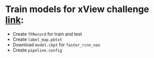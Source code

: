 # Train models for xView challenge [link](http://www.xviewdataset.org/):
* Create `TFRecord` for train and test
* Create `label_map.pbtxt`
* Download `model.ckpt` for `faster_rcnn_nas`
* Create `pipeline.config`
